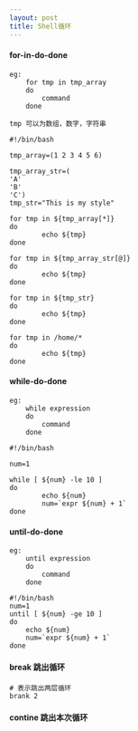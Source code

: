 ```yaml
---
layout: post
title: Shell循环
---
```


#### for-in-do-done

	eg:
		for tmp in tmp_array
		do
			command
		done

	tmp 可以为数组，数字，字符串
	
	#!/bin/bash

	tmp_array=(1 2 3 4 5 6)

	tmp_array_str=(
	'A'
	'B'
	'C')
	tmp_str="This is my style"
	
	for tmp in ${tmp_array[*]}
	do
	        echo ${tmp}
	done
	
	for tmp in ${tmp_array_str[@]}
	do
	        echo ${tmp}
	done
	
	for tmp in ${tmp_str}
	do
	        echo ${tmp}
	done
	
	for tmp in /home/*
	do
	        echo ${tmp}
	done
	
#### while-do-done

	eg:
		while expression
		do 
			command
		done

	#!/bin/bash

	num=1

	while [ ${num} -le 10 ]
	do
	        echo ${num}
	        num=`expr ${num} + 1`
	done

#### until-do-done

	eg:
		until expression
		do
			command
		done

	#!/bin/bash
	num=1
	until [ ${num} -ge 10 ]
	do
		echo ${num}
		num=`expr ${num} + 1`
	done

#### break 跳出循环

	# 表示跳出两层循环
	brank 2  


#### contine 跳出本次循环

